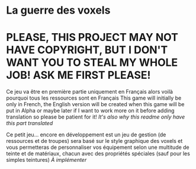 # La guerre des voxels

# PLEASE, THIS PROJECT MAY NOT HAVE COPYRIGHT, BUT I DON'T WANT YOU TO STEAL MY WHOLE JOB! ASK ME FIRST PLEASE!

Ce jeu va être en première partie uniquement en Français alors voilà pourquoi tous les ressources sont en Français
This game will initially be only in French, the English version will be created when this game will be put in Alpha or maybe later if I want to work more on it before adding translation so please be patient for it! *It's also why this readme only have this part translated*

Ce petit jeu... encore en développement est un jeu de gestion (de ressources et de troupes) sera basé sur le style graphique des voxels et vous permetteras de personnaliser vos équipement selon une multitude de teinte et de matériaux, chacun avec des propriétés spéciales (sauf pour les simples teintures) 
*À implémenter*
